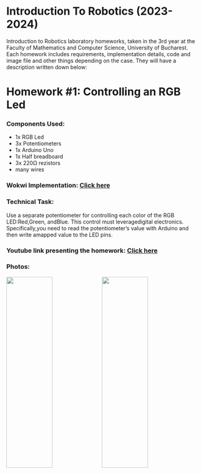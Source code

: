 # Introduction To Robotics (2023-2024)

Introduction to Robotics laboratory homeworks, taken in the 3rd year at the Faculty of Mathematics and Computer Science, University of Bucharest. Each homework includes requirements, implementation details, code and image file and other things depending on the case. They will have a description written down below:

# Homework #1: Controlling an RGB Led </strong>

### Components Used:

* 1x RGB Led
* 3x Potentiometers
* 1x Arduino Uno
* 1x Half breadboard
* 3x 220&#8486; rezistors
* many wires

### Wokwi Implementation: <a href= "https://wokwi.com/projects/379391396363897857"> Click here </a>

### Technical Task:
Use a separate potentiometer for controlling each color of the RGB LED:Red,Green, andBlue.  This control must leveragedigital electronics.  Specifically,you  need  to  read  the  potentiometer’s  value  with  Arduino  and  then  write  amapped value to the LED pins.

### Youtube link presenting the homework: <a href= "https://youtube.com/shorts/TKrzJHekS78?si=Onj5sHFCqPesFDtI"> Click here </a>

### Photos:
<p float = "left">
<image src = "https://github.com/corinagherasim/IntroductionToRobotics/assets/94368761/94d7bab1-aed2-4021-971a-0569af257e3d" width="49%" height="500">
<image src = "https://github.com/corinagherasim/IntroductionToRobotics/assets/94368761/605db853-76f4-482d-bd08-2b4b7a755bf4" width="49%" height="500">
</p>
